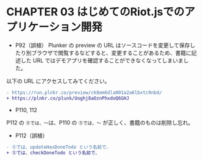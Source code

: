 # CHAPTER 03 はじめてのRiot.jsでのアプリケーション開発

* P92（誤植）
Plunker の preview の URL はソースコードを変更して保存したり別ブラウザで閲覧するなどすると、変更することがあるため、書籍に記述した URL ではデモアプリを確認することができなくなってしまいました。

以下の URL にアクセスしてみてください。

```diff
- https://run.plnkr.co/preview/ck8em6dla001a2a6lbxtc9nbd/
+ https://plnkr.co/plunk/Uoghj8aOznPhxdoQ6GHJ
```

* P110, 112

P112 の `⑤では、〜`は、P110 の `⑤では、〜` が正しく、書籍のものは削除し忘れ。

* P112（誤植）

```diff
- ⑤では、updateHasDoneTodo という名前で、
+ ⑤では、checkDoneTodo という名前で、
```


